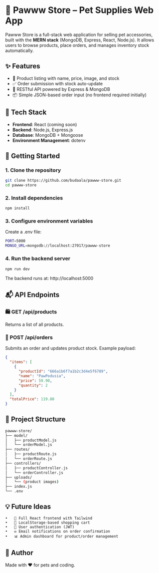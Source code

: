 # 🐾 Pawww Store – Pet Supplies Web App

Pawww Store is a full-stack web application for selling pet accessories, built with the **MERN stack** (MongoDB, Express, React, Node.js). It allows users to browse products, place orders, and manages inventory stock automatically.

## ✨ Features

- 🛒 Product listing with name, price, image, and stock
- ✅ Order submission with stock auto-update
- 🧾 RESTful API powered by Express & MongoDB
- 📦 Simple JSON-based order input (no frontend required initially)

## 🔧 Tech Stack

- **Frontend**: React (coming soon)
- **Backend**: Node.js, Express.js
- **Database**: MongoDB + Mongoose
- **Environment Management**: dotenv

## 🚀 Getting Started

### 1. Clone the repository

```bash
git clone https://github.com/budaala/pawww-store.git
cd pawww-store
```

### 2. Install dependencies

```bash
npm install
```

### 3. Configure environment variables

Create a .env file:

```bash
PORT=5000
MONGO_URL=mongodb://localhost:27017/pawww-store
```

### 4. Run the backend server

```bash
npm run dev
```

The backend runs at: http://localhost:5000

## 📬 API Endpoints

### 🛍️ GET /api/products

Returns a list of all products.

### 🧾 POST /api/orders

Submits an order and updates product stock. Example payload:

```json
{
  "items": [
    {
      "productId": "666a1b6f7a1b2c3d4e5f6789",
      "name": "PawPodusia",
      "price": 59.90,
      "quantity": 2
    }
  ],
  "totalPrice": 119.80
}
```

## 📁 Project Structure

```bash
pawww-store/
├── model/
│   ├── productModel.js
│   └── orderModel.js
├── routes/
│   ├── productRoute.js
│   └── orderRoute.js
├── controllers/
│   ├── productController.js
│   └── orderController.js
├── uploads/
│   └── (product images)
├── index.js
└── .env
```


## 💡 Future Ideas
	•	🧩 Full React frontend with Tailwind
	•	🛒 LocalStorage-based shopping cart
	•	🔐 User authentication (JWT)
	•	✉️ Email notifications on order confirmation
	•	📊 Admin dashboard for product/order management

## 🐶 Author

Made with ❤️ for pets and coding.
